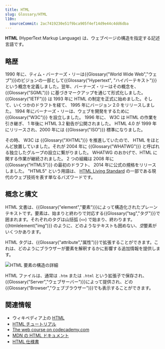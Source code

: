 ```yaml
---
title: HTML
slug: Glossary/HTML
l10n:
  sourceCommit: 2ac7419230e51f9bca905f4ef14d9e44c4dd6dba
---
```


**HTML** (HyperText Markup Language) は、ウェブページの構造を指定する記述言語です。

## 略歴

1990 年に、ティム・バーナーズ・リーは{{Glossary("World Wide Web","ウェブ")}}のビジョンの一部として{{Glossary("Hypertext", "ハイパーテキスト")}}という概念を定義しました。翌年、バーナーズ・リーはその概念を、 {{Glossary("SGML")}} に基づきマークアップを通じて形式化しました。 {{Glossary("IETF")}} は 1993 年に HTML の制定を正式に始めました。そして、いくつかのドラフトを経て、 1995 年にバージョン 2.0 をリリースしました。 1994 年にバーナーズ・リーは、ウェブを開発をするために {{Glossary("W3C")}} を設立しました。 1996 年に、 W3C は HTML の作業を引き継ぎ、 1 年後に HTML 3.2 勧告が公開されました。 HTML 4.0 が 1999 年にリリースされ、2000 年には {{Glossary("ISO")}} 標準になりました。

その時、 W3C は {{Glossary("XHTML")}} を推進していたので、 HTML をほとんど放置していました。それが 2004 年に {{Glossary("WHATWG")}} と呼ばれる独立したグループの設立に繋がりました。 WHATWG のおかげで、HTML に関する作業が継続されました。 2 つの組織は 2008 年に {{Glossary("HTML5")}} の最初のドラフト、 2014 年に公式の規格をリリースしました。 "HTML5" という用語は、 [HTML Living Standard](https://html.spec.whatwg.org) の一部である現代のウェブ技術を表す単なるバズワードです。

## 概念と構文

HTML 文書は、{{Glossary("element","要素")}}によって構造化されたプレーンテキストです。要素は、始まりと終わりで対応する{{Glossary("tag","タグ")}}で囲まれます。それぞれのタグは山括弧 (`<>`) で始まり、終わります。 {{htmlelement("img")}} のように、どのようなテキストも囲めない、*空*要素がいくつかあります。

HTML タグは、{{Glossary("attribute","属性")}}で拡張することができます。これは、どのようにブラウザーが要素を解釈するかに影響する追加情報を提供します。

![HTML 要素の構造の詳細](anatomy-of-an-html-element.png)

HTML ファイルは、通常は `.htm` または `.html` という拡張子で保存され、{{Glossary("Server","ウェブサーバー")}}によって提供され、どの{{Glossary("Browser","ウェブブラウザー")}}でも表示することができます。

## 関連情報

- ウィキペディア上の [HTML](https://ja.wikipedia.org/wiki/HTML)
- [HTML チュートリアル](/ja/docs/Learn/HTML)
- [The web course on codecademy.com](https://www.codecademy.com/learn/learn-html)
- [MDN の HTML ドキュメント](/ja/docs/Web/HTML)
- [HTML 仕様書](https://html.spec.whatwg.org/multipage/)
